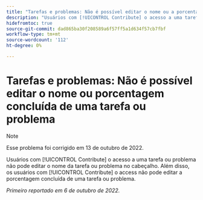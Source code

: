 ```yaml
---
title: "Tarefas e problemas: Não é possível editar o nome ou a porcentagem concluída de uma tarefa ou problema "
description: "Usuários com [!UICONTROL Contribute] o acesso a uma tarefa ou problema não pode editar o nome da tarefa ou problema no cabeçalho. Além disso, os usuários com [!UICONTROL Contribute] o access não pode editar a porcentagem completa de uma tarefa ou problema."
hidefromtoc: true
source-git-commit: dad865ba30f208589a6f57ff5a1d634f57cb7fbf
workflow-type: tm+mt
source-wordcount: '112'
ht-degree: 0%

---
```



# Tarefas e problemas: Não é possível editar o nome ou porcentagem concluída de uma tarefa ou problema

>[!NOTE]
>
>Esse problema foi corrigido em 13 de outubro de 2022.

Usuários com [!UICONTROL Contribute] o acesso a uma tarefa ou problema não pode editar o nome da tarefa ou problema no cabeçalho. Além disso, os usuários com [!UICONTROL Contribute] o access não pode editar a porcentagem concluída de uma tarefa ou problema.

_Primeiro reportado em 6 de outubro de 2022._

